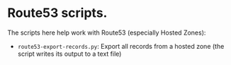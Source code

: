 # Route53 scripts.

The scripts here help work with Route53 (especially Hosted Zones):

- `route53-export-records.py`: Export all records from a hosted zone (the script writes its output to a text file)
